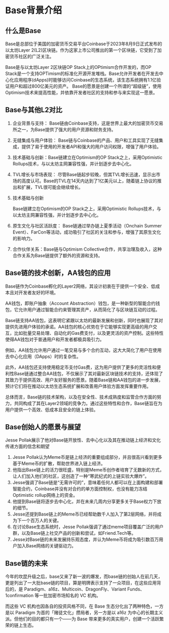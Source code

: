 # Base背景介绍

## 什么是Base

Base是总部位于美国的加密货币交易平台Coinbase于2023年8月9日正式发布的以太坊Layer 2(L2)区块链。作为这家上市公司推出的第一个区块链，它受到了加密货币社区的广泛关注。

Base是与以太坊Layer 2区块链OP Stack上的OPtimism合作开发的，而OP Stack是一个支持OPTimism的标准化开源开发堆栈。Base允许开发者在开发去中心化应用程序(dApps)时能够访问Coinbase的生态系统，该生态系统拥有1.1亿验证用户和超过800亿美元的资产。
Base的愿景是创建一个所谓的“超级链”，使用Optimism技术来提高性能，并依靠开发者社区的支持和参与来实现这一愿景。

## Base与其他L2对比

1. 企业背景与支持：
   Base链由Coinbase支持，这是世界上最大的加密货币交易所之一，为Base提供了强大的用户资源和财务支持。

2. 无缝集成与用户体验：
   Base链与Coinbase的产品、用户和工具实现了无缝集成，提供了易于使用的开发者API和强大的用户访问权限，增强了用户体验。

3. 技术基础与创新：Base链建立在Optimism的OP Stack之上，采用Optimistic Rollups技术，与以太坊主网兼容性强，并计划逐步去中心化。

4. TVL增长与市场表现：
   尽管Base链起步较晚，但其TVL增长迅速，显示出市场的高度认可。Base的TVL在14天内达到了1亿美元以上，随着链上协议的推出和扩展，TVL很可能会继续增长。

5. 技术基础与创新

    Base链建立在Optimism的OP Stack之上，采用Optimistic Rollups技术，与以太坊主网兼容性强，并计划逐步去中心化。

6. 原生文化与社区活跃度：
   Base链通过举办链上夏季活动（Onchain Summer Event）、FarCon等活动，成功吸引了社区的关注和参与，增强了其原生文化的影响力。

7. 合作伙伴关系：Base链与Optimism Collective合作，共享治理及收入，这种合作关系为Base链提供了额外的资源和支持。

## Base链的技术创新，AA钱包的应用

Base链作为Coinbase孵化的Layer2网络，其设计初衷在于提供一个安全、低成本且对开发者友好的环境。

AA钱包，即账户抽象（Account Abstraction）钱包，是一种新型的智能合约钱包，它允许用户通过智能合约来管理其资产，从而简化了与区块链互动的过程。

Base链支持AA钱包，这表明它紧跟以太坊的最新发展和创新，同时也展现了其对提供先进用户体验的承诺。AA钱包的核心优势在于它能够实现更高级的用户交互，比如批量交易处理、自动化的Gas费支付，以及更灵活的资产控制。这些特性使得AA钱包对于普通用户和开发者都极具吸引力。

例如，AA钱包允许用户通过一笔交易与多个合约互动，这大大简化了用户在使用去中心化应用（DApps）时的复杂性。

此外，AA钱包还支持使用稳定币支付Gas费，这为用户提供了更多的灵活性和便利性Base链通过整合AA钱包，不仅展示了其对最新区块链技术的支持，还体现了其致力于提供高效、用户友好服务的愿景。随着Base链和AA钱包的进一步发展，预计它们将在推动以太坊生态系统扩展和改善用户体验方面发挥重要作用。

总体而言，Base链的技术架构，以及在安全性、技术成熟度和监管合作方面的努力，共同构成了其在Layer2领域的竞争力。通过这些特性和合作，Base链旨在为用户提供一个高效、低成本且安全的链上体验。

## Base创始人的愿景与展望

Jesse Pollak展示了他对Base链开放性、去中心化以及其在推动链上经济和文化传递方面的信念和期望

1. Jesse Pollak认为Meme币是链上经济的重要组成部分，并且很高兴看到更多基于Meme币的扩散，帮助世界进入链上经济。
2. 他指出Base链上的活力很旺盛，特别是Meme币创作者培育了无数新的方式，让人们加入他们的社区，这创造了一种“寒武纪式的上链实验大爆炸”。
3. Jesse强调了Base链是“无需许可的”，意味着任何人都可以在上面构建和部署智能合约，Coinbase并没有对合约的单方面控制权，也没有能力冻结Optimistic rollup网络上的资金。
4. 他提到Base链将逐步去中心化，并在未来几周内分享更多关于Base权力下放的细节。
5. Jesse还提到Base链上的Meme币已经帮助数千人加入了第2层网络，并将成为下一个百万人的关键。
6. 在讨论Base生态系统时，Jesse Pollak强调了通过meme项目覆盖广泛的用户群，以及Base链上社交产品的创新和尝试，如Friend.Tech等。
7. Jesse对Base链的未来发展持乐观态度，并认为Meme币将成为吸引数百万用户加入Base网络的关键驱动力。

## Base链的未来

今年的坎昆升级之后，base又来了新一波的爆发，而base链的创始人在前几天，更是列出了一大批base链的项目，算是明牌表示支持了一众项目，在这些应用背后的，是 Paradigm、a16z、Multicoin、DragonFly、Variant Funds、1confirmation 等一批加密市场知名的 VC 机构。

而这些 VC 机构也因各自的投资风格不同，在 Base 生态分化出了两种特色，一方是以 Paradigm 为首的「赌徒文化」攒局者，另一方是以 a16z 为中心的长期主义派。但他们的目的都只有一个——为 Base 带来更多的真实用户，创建一个活跃繁荣的链上生态。
